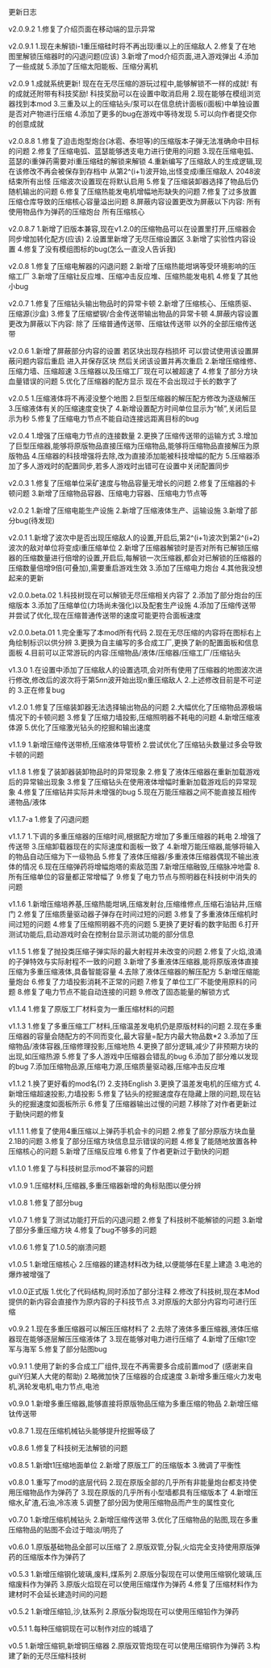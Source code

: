 
更新日志

v2.0.9.2
1.修复了介绍页面在移动端的显示异常

v2.0.9.1
1.现在未解锁i-1重压缩硅时将不再出现i重以上的压缩敌人
2.修复了在地图里解锁压缩器时的闪退问题(应该)
3.新增了mod介绍页面,进入游戏弹出
4.添加了一些成就
5.添加了压缩太阳能板、压缩分离机

v2.0.9
1.成就系统更新!
现在在无尽压缩的游玩过程中,能够解锁不一样的成就!
有的成就还附带有科技奖励!
科技奖励可以在设置中取消启用
2.现在能够在模组浏览器找到本mod
3.三重及以上的压缩钻头/泵可以在信息统计面板(i面板)中单独设置是否对产物进行压缩
4.添加了更多的bug在游戏中等待发现
5.可以向作者提交你的创意成就

v2.0.8.8
1.修复了迫击炮型炮台(冰雹、泰坦等)的压缩版本子弹无法准确命中目标的问题
2.修复了压缩电弧、蓝瑟能够透支电力进行使用的问题
3.现在压缩电弧、蓝瑟的i重弹药需要对i重压缩硅的解锁来解锁
4.重新编写了压缩敌人的生成逻辑,现在该修改不再会被保存到存档中
从第2^(i+1)波开始,出怪变成i重压缩敌人
2048波结束所有出怪
压缩波次设置现在将默认启用
5.修复了压缩装卸器选择了物品后仍随机输出的问题
6.修复了压缩热能发电机增幅地形缺失的问题
7.修复了过多放置压缩仓库导致的压缩核心容量溢出问题
8.屏蔽内容设置更改为屏蔽以下内容:
所有使用物品作为弹药的压缩炮台
所有压缩核心

v2.0.8.7
1.新增了旧版本兼容,现在v1.2.0的压缩物品可以在设置里打开,压缩器会同步增加转化配方(应该)
2.设置里新增了无尽压缩设置区
3.新增了实验性内容设置
4.修复了没有模组图标的bug(怎么一直没人告诉我)

v2.0.8
1.修复了压缩电解器的闪退问题
2.新增了压缩热能坩埚等受环境影响的压缩工厂
3.新增了压缩钍反应堆、压缩冲击反应堆、压缩热能发电机
4.修复了其他小bug

v2.0.7
1.修复了压缩钻头输出物品时的异常卡顿
2.新增了压缩核心、压缩质驱、压缩源(沙盒)
3.修复了压缩塑钢/合金传送带输出物品的异常卡顿
4.屏蔽内容设置更改为屏蔽以下内容:
除了 压缩普通传送带、压缩钛传送带 以外的全部压缩传送带

v2.0.6
1.新增了屏蔽部分内容的设置
若区块出现存档损坏
可以尝试使用该设置屏蔽问题内容后重启
进入并保存区块
然后关闭该设置并再次重启
2.新增压缩维修、压缩力墙、压缩超速
3.压缩器以及压缩工厂现在可以被超速了
4.修复了部分方块血量错误的问题
5.优化了压缩器的配方显示
现在不会出现过于长的数字了

v2.0.5
1.压缩液体将不再浸没整个地图
2.巨型压缩器的解压配方修改为逐级解压
3.压缩液体有关的压缩速度变快了
4.新增设置配方时间单位显示为“帧”,关闭后显示为秒
5.修复了压缩电力节点不能自动连接远距离目标的bug

v2.0.4
1.增强了压缩电力节点的连接数量
2.更换了压缩传送带的运输方式
3.增加了巨型压缩器,能够将原版物品直接压缩为压缩物品,能够将压缩物品直接解压为原版物品
4.压缩器的科技增强将去除,改为直接添加能被科技增幅的配方
5.压缩器添加了多人游戏时的配置同步,若多人游戏时出错可在设置中关闭配置同步

v2.0.3
1.修复了压缩单位采矿速度与物品容量无增长的问题
2.修复了压缩器的卡顿问题
3.新增了压缩物品容器、压缩电力容器、压缩电力节点等

v2.0.2
1.新增了压缩电能生产设施
2.新增了压缩液体生产、运输设施
3.新增了部分bug(待发现)

v2.0.1
1.新增了波次中是否出现压缩敌人的设置,开启后,第2^(i+1)波次到第2^(i+2)波次的敌对单位将变成i重压缩单位
2.新增了压缩器解锁时是否对所有已解锁压缩器的压缩数量进行倍增的设置,开启后,每解锁一次压缩器,都会对已解锁的压缩器的压缩数量倍增9倍(可叠加),需要重启游戏生效
3.添加了压缩电力炮台
4.其他我没想起来的更新

v2.0.0.beta.02
1.科技树现在可以解锁无尽压缩相关内容了
2.添加了部分炮台的压缩版本
3.添加了压缩单位(力场尚未强化)以及配套生产设施
4.添加了压缩传送带并尝试了优化,现在压缩普通传送带的速度可能更符合面板速度

v2.0.0.beta.01
1.完全重写了本mod所有代码
2.现在无尽压缩的内容将在图标右上角绘制标识以供分辨
3.更换为自主编写的多合成工厂,更换了新的配置面板和信息面板
4.目前可以正常游玩的内容:压缩物品/液体/压缩器/压缩工厂/压缩钻头

v1.3.0
1.在设置中添加了压缩敌人的设置选项,会对所有使用了压缩器的地图波次进行修改,修改后的波次将于第5*n*n波开始出现n重压缩敌人
2.上述修改目前是不可逆的
3.正在修复bug

v1.2.0
1.修复了压缩装卸器无法选择输出物品的问题
2.大幅优化了压缩物品源极端情况下的卡顿问题
3.修复了压缩力墙投影,压缩照明器不耗电的问题
4.新增压缩液体源
5.优化了压缩激光钻头的挖掘和输出速度

v1.1.9
1.新增压缩传送带桥,压缩液体导管桥
2.尝试优化了压缩钻头数量过多会导致卡顿的问题

v1.1.8
1.修复了装卸器装卸物品时的异常现象
2.修复了液体压缩器在重新加载游戏后的异常输出现象
3.修复了压缩钻头在使用液体增幅时重新加载游戏后的异常现象
4.修复了压缩钻井实际并未增强的bug
5.现在万能压缩器之间不能直接互相传递物品/液体

v1.1.7-a
1.修复了闪退问题

v1.1.7
1.下调的多重压缩器的压缩时间,根据配方增加了多重压缩器的耗电
2.增强了传送带
3.压缩卸载器现在的实际速度和面板一致了
4.新增万能压缩器,能够将输入的物品自动压缩为下一级物品
5.修复了液体压缩器/多重液体压缩器偶现不输出液体的情况
6.现在压缩弹药将增幅炮塔的索敌范围
7.新增压缩融毁,压缩脉冲地雷
8.所有压缩单位的容量都正常增幅了
9.修复了电力节点与照明器在科技树中消失的问题

v1.1.6
1.新增压缩培养基,压缩热能坩埚,压缩发射台,压缩维修点,压缩石油钻井,压缩门
2.修复了压缩质量驱动器子弹存在时间过短的问题
3.修复了多重液体压缩机时间过短的问题
4.修复了压缩照明器不亮的问题
5.更换了更好看的数字贴图
6.打开测试功能后,启动游戏时会在控制台显示测试功能的部分信息

v1.1.5
1.修复了抛投类压缩子弹实际的最大射程并未改变的问题
2.修复了火焰,浪涌的子弹特效与实际射程不一致的问题
3.新增了多重液体压缩器,能将原版液体直接压缩为多重压缩液体,具备智能容量
4.去除了液体压缩器的解压配方
5.新增压缩能量炮台
6.修复了力墙投影消耗不正常的问题
7.修复了单位工厂不能使用原料的问题
8.修复了电力节点不能自动连接的问题
9.修改了固态能量的解锁方式

v1.1.4
1.修复了原版工厂材料变为一重压缩材料的问题

v1.1.3
1.修复了多重压缩工厂材料,压缩温差发电机仍是原版材料的问题
2.现在多重压缩器的容量会随配方的不同而变化,最大容量=配方内最大物品数*2
3.添加了压缩物品/液体容器,压缩修理投影,压缩地热
4.更换了部分逻辑,减少了非预期方块的出现,如压缩热源
5.修复了多人游戏中压缩器会错乱的bug
6.添加了部分难以发现的bug
7.添加压缩物品源,压缩电力源,压缩质量驱动器,压缩冲击反应堆

v1.1.2
1.换了更好看的mod名(?)
2.支持English
3.更换了温差发电机的压缩方式
4.新增压缩超速投影,力墙投影
5.修复了钻头的挖掘速度存在隐藏上限的问题,现在钻头的挖掘速度如面板所示
6.修复了压缩器输出过慢的问题
7.移除了对作者更新过于勤快问题的修复

v1.1.1
1.修复了使用4重压缩以上弹药手机会卡的问题
2.修复了部分原版方块血量2.1B的问题
3.修复了部分压缩方块信息显示错误的问题
4.修复了能随地放置各种压缩核心的问题
5.新增了压缩反应堆
6.修复了作者更新过于勤快的问题

v1.1.0
1.修复了与科技树显示mod不兼容的问题

v1.0.9
1.压缩材料,压缩器,多重压缩器新增的角标贴图以便分辨

v1.0.8
1.修复了部分bug

v1.0.7
1.修复了测试功能打开后的闪退问题
2.修复了科技树不能解锁的问题
3.新增了部分多重压缩方块
4.修复了bug不够多的问题

v1.0.6
1.修复了1.0.5的崩溃问题

v1.0.5
1.新增压缩核心
2.压缩器的建造材料改为硅,以便能够在E星上建造
3.电池的爆炸被增强了

v1.0.0正式版
1.优化了代码结构,同时添加了部分注释
2.修改了科技树,现在本Mod提供的新内容会直接作为原内容的子科技节点
3.对原版的大部分内容均可进行压缩

v0.9.2
1.现在多重压缩器可以解压压缩材料了
2.去除了液体多重压缩器,液体压缩器现在能够逐层解压压缩液体了
3.现在能够对电力进行压缩了
4.新增了压缩t1空军与海军
5.修复了部分贴图bug

v0.9.1
1.使用了新的多合成工厂组件,现在不再需要多合成前置mod了
(感谢来自guiY归某人大佬的帮助)
2.略微加快了压缩器的合成速度
3.新增多重压缩火力发电机,涡轮发电机,电力节点,电池

v0.9.0
1.新增多重压缩器,能够直接将原版物品压缩为多重压缩的物品
2.新增压缩钛传送带

v0.8.7
1.现在压缩机械钻头能够提升挖掘等级了

v0.8.6
1.修复了科技树无法解锁的问题

v0.8.5
1.新增t1压缩地面单位
2.新增了原版工厂的压缩版本
3.微调了平衡性

v0.8.0
1.重写了mod的底层代码
2.现在原版全部的几乎所有非能量炮台都支持使用压缩物品作为弹药了
3.现在原版的几乎所有小型墙都具有压缩版本了
4.新增压缩水,矿渣,石油,冷冻液
5.调整了部分因为使用压缩物品而产生的属性变化

v0.7.0
1.新增压缩机械钻头
2.新增压缩传送带
3.优化了压缩物品的贴图,现在多重压缩物品的贴图不会过于暗淡/明亮了

v0.6.0
1.原版基础物品全部可以压缩了
2.原版双管,分裂,火焰完全支持使用原版弹药的压缩版本作为弹药了

v0.5.3
1.新增压缩钢化玻璃,废料,煤系列
2.原版分裂现在可以使用压缩钢化玻璃,压缩废料作为弹药
3.原版火焰现在可以使用压缩煤作为弹药
4.修复了压缩材料作为建材时不会延长建造时间的问题

v0.5.2
1.新增压缩铅,沙,钛系列
2.原版分裂炮现在可以使用压缩铅作为弹药

v0.5.1
1.每种压缩铜现在可以制作对应的城墙了

v0.5
1.新增压缩铜,新增铜压缩器
2.原版双管炮现在可以使用压缩铜作为弹药
3.构建了新的无尽压缩科技树
